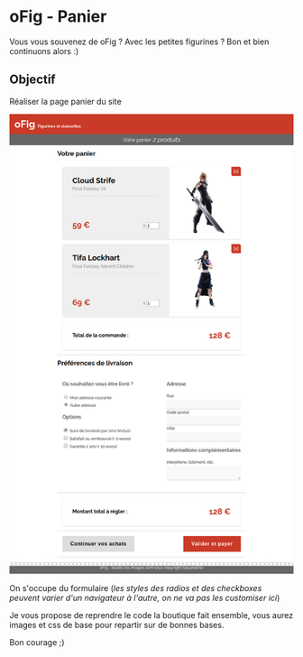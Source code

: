 # oFig - Panier

Vous vous souvenez de oFig ? Avec les petites figurines ? Bon et bien continuons alors :) 

## Objectif

Réaliser la page panier du site

![page-panier](ressources/resultat.png)

On s'occupe du formulaire (_les styles des radios et des checkboxes peuvent varier d'un navigateur à l'autre, on ne va pas les customiser ici_)

Je vous propose de reprendre le code la boutique fait ensemble, vous aurez images et css de base pour repartir sur de bonnes bases.

Bon courage ;)